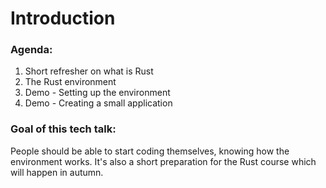 # Introduction


### Agenda:
1. Short refresher on what is Rust
2. The Rust environment
3. Demo - Setting up the environment
4. Demo - Creating a small application

### Goal of this tech talk:
People should be able to start coding themselves, knowing how the environment works. It's also a short preparation for the Rust course which will happen in autumn.